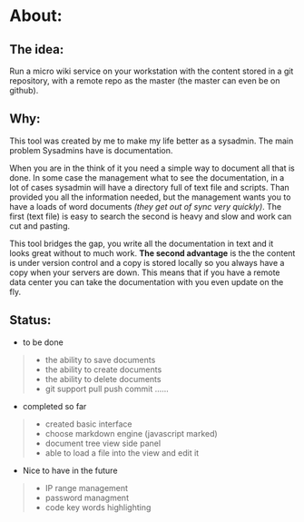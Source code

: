 About:
======

The idea:
--------
Run a micro wiki service on your workstation with the content stored in a git repository, with a remote repo as the master (the master can even be on github).  

Why:
---
This tool was created by me to make my life better as a sysadmin. The main problem Sysadmins have is documentation. 

When you are in the think of it you need a simple way to document all that is done. In some case the management what to see the documentation, in a lot of cases sysadmin will have a directory full of text file and scripts. Than provided you all the information needed, but the management wants you to have a loads of word documents *(they get out of sync very quickly)*. The first (text file) is easy to search the second is heavy and slow and work can cut and pasting.

This tool bridges the gap, you write all the documentation in text and it looks great without to much work. **The second advantage** is the the content is under version control and a copy is stored locally so you always have a copy when your servers are down. This means that if you have a remote data center you can take the documentation with you even update on the fly.
 

Status:
-------
* to be done
>+ the ability to save documents
>+ the ability to create documents
>+ the ability to delete documents 
>+ git support pull push commit ......

* completed so far
>+ created basic interface 
>+ choose markdown engine (javascript marked)
>+ document tree view side panel 
>+ able to load a file into the view and edit it 

+ Nice to have in the future 
>+ IP range management 
>+ password managment
>+ code key words highlighting  


